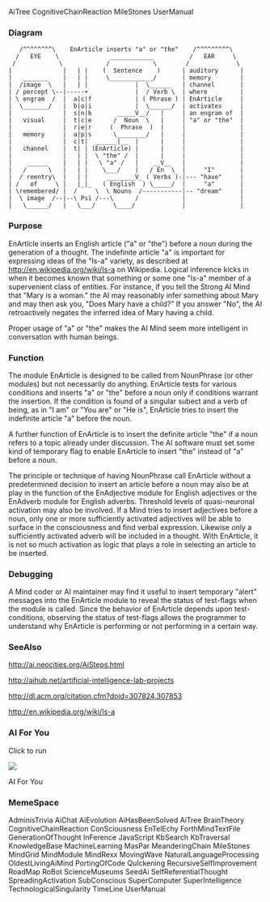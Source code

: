 AiTree CognitiveChainReaction MileStones UserManual

### Diagram ###

```
   /^^^^^^^^\    EnArticle inserts "a" or "the"    /^^^^^^^^^\
  /   EYE    \              ____________          /   EAR     \
 /            \            /            \        /             \
|              |   | |    (  Sentence    )      | auditory      |
|   _______    |   | |     \____________/       | memory        |
|  /image  \   |   | |             |  \______   | channel       |
| / percept \--|-----+             |  / Verb \  | where         |
| \ engram  /  |  a|c|f            | ( Phrase ) | EnArticle     |
|  \_______/   |  b|o|i            |  \______/  | activates     |
|              |  s|n|b       _____V__/   |     | an engram of  |
|   visual     |  t|c|e      /  Noun  \   |     | "a" or "the"  |
|              |  r|e|r     (  Phrase  )  |     |               |
|   memory     |  a|p|s      \________/   |     |               |
|              |  c|t|  ______|__  |      |     |               |
|   channel    |  t| | (EnArticle) |      |     |               |
|              |   | |  \ "the" /  |      |     |               |
|    ______    |   | |   \ "a" /   |    __V__   |               |
|   /      \   |   | |    \___/    |   / En  \  |     "I"       |
|  / reentry\  |   | |     ________V_ ( Verbs )-|--- "have"     |
| /   of     \ |   |_|_   ( English  ) \_____/  |     "a"       |
| \remembered/ |  /     \  \ Nouns  /-----------|-- "dream"     |
|  \ image  /--|--\ Psi /---\      /            |               |
|   \______/   |   \___/     \____/             |               |
```

### Purpose ###

EnArticle inserts an English article ("a" or "the") before a noun during the generation of a thought. The indefinite article "a" is important for expressing ideas of the "Is-a" variety, as described at http://en.wikipedia.org/wiki/Is-a on Wikipedia. Logical inference kicks in when it becomes known that something or some one "Is-a" member of a supervenient class of entities. For instance, if you tell the Strong AI Mind that "Mary is a woman." the AI may reasonably infer something about Mary and may then ask you, "Does Mary have a child?" If you answer "No", the AI retroactively negates the inferred idea of Mary having a child.

Proper usage of "a" or "the" makes the AI Mind seem more intelligent in conversation with human beings.

### Function ###

The module EnArticle is designed to be called from NounPhrase (or other modules) but not necessarily do anything. EnArticle tests for various conditions and inserts "a" or "the" before a noun only if conditions warrant the insertion. If the condition is found of a singular subect and a verb of being, as in "I am" or "You are" or "He is", EnArticle tries to insert the indefinite article "a" before the noun.

A further function of EnArticle is to insert the definite article "the" if a noun refers to a topic already under discussion. The AI software must set some kind of temporary flag to enable EnArticle to insert "the" instead of "a" before a noun.

The principle or technique of having NounPhrase call EnArticle without a predetermined decision to insert an article before a noun may also be at play in the function of the EnAdjective module for English adjectives or the EnAdverb module for English adverbs. Threshold levels of quasi-neuronal activation may also be involved. If a Mind tries to insert adjectives before a noun, only one or more sufficiently activated adjectives will be able to surface in the consciousness and find verbal expression. Likewise only a sufficiently activated adverb will be included in a thought. With EnArticle, it is not so much activation as logic that plays a role in selecting an article to be inserted.

### Debugging ###

A Mind coder or AI maintainer may find it useful to insert temporary "alert" messages into the EnArticle module to reveal the status of test-flags when the module is called. Since the behavior of EnArticle depends upon test-conditions, observing the status of test-flags allows the programmer to understand why EnArticle is performing or not performing in a certain way.


### SeeAlso ###

http://ai.neocities.org/AiSteps.html

http://aihub.net/artificial-intelligence-lab-projects

http://dl.acm.org/citation.cfm?doid=307824.307853

http://en.wikipedia.org/wiki/Is-a


### AI For You ###

Click to run

[![](http://farm1.static.flickr.com/51/179758367_f283f0d6e0_s.jpg)](http://ai.neocities.org/AiMind.html)

AI For You

### MemeSpace ###

AdminisTrivia AiChat AiEvolution AiHasBeenSolved AiTree BrainTheory CognitiveChainReaction ConSciousness EnTelEchy ForthMindTextFile GenerationOfThought InFerence JavaScript KbSearch KbTraversal KnowledgeBase MachineLearning MasPar MeanderingChain MileStones MindGrid MindModule MindRexx MovingWave NaturalLanguageProcessing OldestLivingAiMind PortingOfCode QuIckening RecursiveSelfImprovement RoadMap RoBot ScienceMuseums SeedAi SelfReferentialThought SpreadingActivation SubConscious SuperComputer SuperIntelligence TechnologicalSingularity TimeLine UserManual